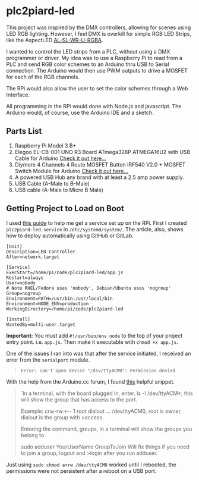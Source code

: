 plc2piard-led
=============

This project was inspired by the DMX controllers, allowing for scenes using LED RGB lighting. However, I feel DMX is overkill for simple RGB LED Strips, like the AspectLED [AL-SL-WR-U-RGBA](https://www.aspectled.com/collections/flexible-led-strip-lights/products/w-rgba-color-changing-5050-ultra-bright#tab-1).

I wanted to control the LED strips from a PLC, without using a DMX programmer or driver. My idea was to use a Raspberry Pi to read from a PLC and send RGB color schemes to an Arduino thru USB to Serial connection. The Arduino would then use PWM outputs to drive a MOSFET for each of the RGB channels.

The RPi would also allow the user to set the color schemes through a Web Interface. 

All programming in the RPi  would done with Node.js and javascript. The Arduino would, of course, use the Arduino IDE and a sketch.

## Parts List

1. Raspberry Pi Model 3 B+
2. Elegoo EL-CB-001 UNO R3 Board ATmega328P ATMEGA16U2 with USB Cable for Arduino [Check it out here...](https://www.elegoo.com/product/elegoo-uno-r3-board-atmega328p-atmega16u2-with-usb-cable/)
3. Diymore 4 Channels 4 Route MOSFET Button IRF540 V2.0 + MOSFET Switch Module for Arduino [Check it out here...](https://www.amazon.com/Diymore-Channels-MOSFET-Button-Arduino/dp/B01MRQFYJN/ref=pd_sbs_328_2?_encoding=UTF8&pd_rd_i=B01MRQFYJN&pd_rd_r=5793619c-8332-11e8-9f1d-6db4f4e7a1f7&pd_rd_w=5Ukjc&pd_rd_wg=q25oy&pf_rd_i=desktop-dp-sims&pf_rd_m=ATVPDKIKX0DER&pf_rd_p=5825442648805390339&pf_rd_r=W3HC2625TAHWP2XVHMYZ&pf_rd_s=desktop-dp-sims&pf_rd_t=40701&psc=1&refRID=W3HC2625TAHWP2XVHMYZ)
4. A powered USB Hub any brand with at least a 2.5 amp power supply. 
5. USB Cable (A-Male to B-Male)
6. USB cable (A-Male to Micro B Male)

## Getting Project to Load on Boot

I used [this guide](https://certsimple.com/blog/deploy-node-on-linux#node-linux-service-systemd) to help me get a service set up on the RPi. First I created `plc2piard-led.service` in `/etc/systemd/system/`. The article, also, shows how to deploy automatically using GitHub or GitLab.

    [Unit]
	Description=LED Controller
	After=network.target
    
    [Service]
    ExecStart=/home/pi/code/plc2piard-led/app.js
    Restart=always
    User=nobody
    # Note RHEL/Fedora uses 'nobody', Debian/Ubuntu uses 'nogroup'
    Group=nogroup  
    Environment=PATH=/usr/bin:/usr/local/bin
    Environment=NODE_ENV=production
    WorkingDirectory=/home/pi/code/plc2piard-led
    
    [Install]
    WantedBy=multi-user.target
 **Important:**  You must add `#!/usr/bin/env node` to the top of your project entry point.
  i.e. `app.js`. Then make it executable with `chmod +x app.js`.

One of the issues I ran into was that after the service initiated, I received an error  from the `serialport` module. 
>`Error: can't open device "/dev/ttyACM0": Permission denied`
>
With the help from the Arduino.cc  forum, I found [this](https://forum.arduino.cc/index.php?topic=495039.0) helpful snippet.
>`In a terminal, with the board plugged in, enter.
>ls -l /dev/ttyACM*, this will show the group that has access to the port.
>
>Example: crw-rw-r-- 1 root dialout ... /dev/ttyACM0, root is owner, dialout is the group with >access.
>
>Entering the command, groups, in a terminal will show the groups you belong to.
>
>sudo adduser YourUserName GroupToJoin  Will fix things if you need to join a group, logout and >login after you run adduser.`
>
Just using `sudo chmod a+rw /dev/ttyACM0` worked until I rebooted, the permissions were not persistent after a reboot on a USB port.